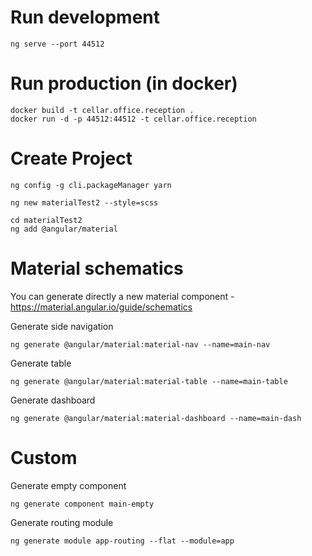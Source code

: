 # Run development

```Shell
ng serve --port 44512
```

# Run production (in docker)

```Shell
docker build -t cellar.office.reception .
docker run -d -p 44512:44512 -t cellar.office.reception
```

# Create Project

```Shell
ng config -g cli.packageManager yarn
```

```Shell
ng new materialTest2 --style=scss
```

```Shell
cd materialTest2
ng add @angular/material
```

# Material schematics 
You can generate directly a new material component - 
https://material.angular.io/guide/schematics


Generate side navigation
```Shell
ng generate @angular/material:material-nav --name=main-nav
```

Generate table
```Shell
ng generate @angular/material:material-table --name=main-table
```

Generate dashboard
```Shell
ng generate @angular/material:material-dashboard --name=main-dash
```

# Custom

Generate empty component
```Shell
ng generate component main-empty
```

Generate routing module
```Shell
ng generate module app-routing --flat --module=app
```


